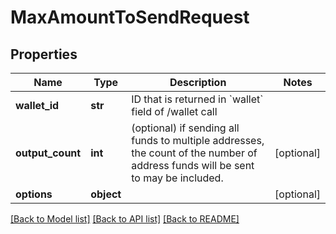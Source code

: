 # MaxAmountToSendRequest

## Properties
Name | Type | Description | Notes
------------ | ------------- | ------------- | -------------
**wallet_id** | **str** | ID that is returned in &#x60;wallet&#x60; field of /wallet call  | 
**output_count** | **int** | (optional) if sending all funds to multiple addresses, the count of the number of address funds will be sent to may be included.  | [optional] 
**options** | **object** |  | [optional] 

[[Back to Model list]](../README.md#documentation-for-models) [[Back to API list]](../README.md#documentation-for-api-endpoints) [[Back to README]](../README.md)


